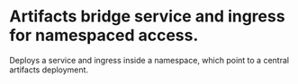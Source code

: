 # Artifacts bridge service and ingress for namespaced access.

Deploys a service and ingress inside a namespace, which point to
a central artifacts deployment.
